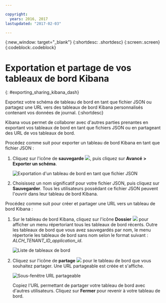 ```yaml
---

copyright:
  years: 2016, 2017
lastupdated: "2017-02-03"

---
```


<!-- Common attributes used in the template are defined as follows: -->
{:new_window: target="_blank"}
{:shortdesc: .shortdesc}
{:screen:.screen}
{:codeblock:.codeblock}


# Exportation et partage de vos tableaux de bord Kibana
<!-- for example, Uploading your data -->
{: #exporting_sharing_kibana_dash}
<!-- Provide an appropriate ID above -->

<!-- The short description section should include a sentence describing why this task is needed. For search engine optimization, include the service long name and "Bluemix". For example: -->

Exportez votre schéma de tableau de bord en tant que fichier JSON ou partagez une URL vers des tableaux de bord Kibana personnalisés contenant vos données de journal. 
{:shortdesc}

<!-- Include a sentence to briefly introduce the steps/subtopics. Example: -->
Kibana vous permet de collaborer avec d'autres parties prenantes en exportant vos tableaux de bord en tant que fichiers JSON ou en partageant des URL de vos tableaux de bord.

Procédez comme suit pour exporter un tableau de bord Kibana en tant que fichier JSON :

1. Cliquez sur l'icône de **sauvegarde** ![](images/logging_save.jpg), puis cliquez sur **Avancé** **>** **Exporter un schéma**.

    ![Exportation d'un tableau de bord en tant que fichier JSON](images/logging_export_json.jpg)

2. Choisissez un nom significatif pour votre fichier JSON, puis cliquez sur **Sauvegarder**. Tous les utilisateurs possédant ce fichier JSON peuvent l'ouvrir dans leur tableau de bord Kibana. 

Procédez comme suit pour créer et partager une URL vers un tableau de bord Kibana :

1. Sur le tableau de bord Kibana, cliquez sur l'icône **Dossier** ![](images/logging_folder.jpg) pour afficher un menu répertoriant tous les tableaux de bord récents. Outre les tableaux de bord que vous avez sauvegardés par nom, le menu répertorie les tableaux de bord sans nom selon le format suivant : *ALCH_TENANT_ID_application_id*. 

    ![Liste de tableaux de bord](images/logging_list_of_dashboards.jpg)

2. Cliquez sur l'icône de **partage** ![](images/logging_create_url.jpg) pour le tableau de bord que vous souhaitez partager. Une URL partageable est créée et s'affiche. 

    ![Sous-fenêtre URL partageable](images/logging_shareable_link_popup.jpg)

    Copiez l'URL permettant de partager votre tableau de bord avec d'autres utilisateurs. Cliquez sur **Fermer** pour revenir à votre tableau de bord.
